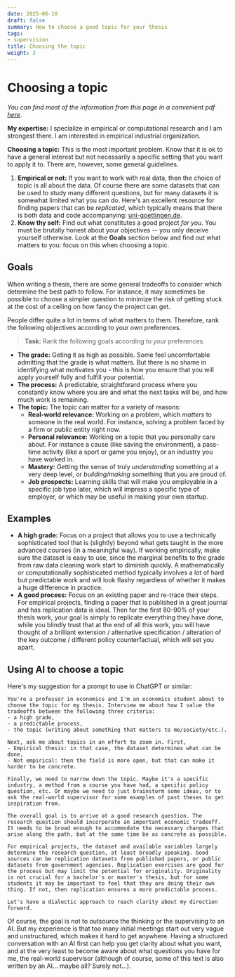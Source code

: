 ```yaml
---
date: 2025-06-10 
draft: false
summary: How to choose a good topic for your thesis
tags:
- supervision
title: Choosing the topic 
weight: 3 
---
```


# Choosing a topic  

*You can find most of the information from this page in a convenient pdf [here](/pdf/vejledning.pdf).*

**My expertise:** I specialize in empirical or computational research and I am strongest there. I am interested in empirical industrial organization. 

**Choosing a topic:** This is the most important problem. Know that it is ok to have a general interest but not necessarily a specific setting that you want to apply it to. There are, however, some general guidelines. 

1. **Empirical or not:** If you want to work with real data, then the choice of topic is all about the data. Of course there are some datasets that can be used to study many different questions, but for many datasets it is somewhat limited what you can do. Here's an excellent resource for finding papers that can be *replicated*, which typically means that there is both data and code accompanying: [uni-goettingen.de](https://replication.uni-goettingen.de/wiki/index.php/Category:Replication). 
2. **Know thy self:** Find out what constitutes a good project *for you*. You must be brutally honest about your objectives -- you only deceive yourself otherwise. Look at the **Goals** section below and find out what matters to you: focus on this when choosing a topic.

## Goals 

When writing a thesis, there are some general tradeoffs to consider which determine the best path to follow. For instance, it may sometimes be possible to choose a simpler question to minimize the risk of getting stuck at the cost of a ceiling on how fancy the project can get. 

People differ quite a lot in terms of what matters to them. Therefore, rank the following objectives according to your own preferences.

> **Task:** Rank the following goals according to *your* preferences. 

* **The grade:** Geting it as high as possible. Some feel uncomfortable admitting that the grade is what matters. But there is no shame in identifying what motivates you - this is how you ensure that you will apply yourself fully and fulfill your potential.
* **The process:** A predictable, straightforard process where you constantly know where you are and what the next tasks will be, and how much work is remaining. 
* **The topic:** The topic can matter for a variety of reasons:
  * **Real-world relevance:** Working on a problem, which *matters* to someone in the real world. For instance, solving a problem faced by a firm or public entity right now. 
  * **Personal relevance:** Working on a topic that you personally care about. For instance a cause (like saving the environment), a pass-time activity (like a sport or game you enjoy), or an industry you have worked in.
  * **Mastery:** Getting the sense of truly *understanding* something at a very deep level, or *building/making* something that you are proud of. 
  * **Job prospects:** Learning skills that will make you employable in a specific job type later, which will impress a specific type of employer, or which may be useful in making your own startup. 

## Examples

* **A high grade:** Focus on a project that allows you to use a technically sophisticated tool that is (slightly) beyond what gets taught in the more advanced courses (in a meaningful way). If working empirically, make sure the dataset is easy to use, since the marginal benefits to the grade from raw data cleaning work start to diminish quickly. A mathematically or computationally sophisticated method typically involves a lot of hard but predictable work and will look flashy regardless of whether it makes a huge difference in practice. 
* **A good process:** Focus on an existing paper and re-trace their steps. For empirical projects, finding a paper that is published in a great journal and has replication data is ideal. Then for the first 80-90% of your thesis work, your goal is simply to replicate everything they have done, while you blindly trust that at the end of all this work, you will have thought of a brilliant extension / alternative specification / alteration of the key outcome / different policy counterfactual, which will set you apart. 

## Using AI to choose a topic

Here's my suggestion for a prompt to use in ChatGPT or similar:
```
You're a professor in economics and I'm an economics student about to choose the topic for my thesis. Interview me about how I value the tradeoffs between the following three criteria: 
- a high grade,
- a predictable process, 
- the topic (writing about something that matters to me/society/etc.).

Next, ask me about topics in an effort to zoom in. First, 
- Empirical thesis: in that case, the dataset determines what can be done, 
- Not empirical: then the field is more open, but that can make it harder to be concrete. 

Finally, we need to narrow down the topic. Maybe it's a specific industry, a method from a course you have had, a specific policy question, etc. Or maybe we need to just brainstorm some ideas, or to ask the real-world supervisor for some examples of past theses to get inspiration from.

The overall goal is to arrive at a good research question. The research question should incorporate an important economic tradeoff. It needs to be broad enough to accommodate the necessary changes that arise along the path, but at the same time be as concrete as possible. 

For empirical projects, the dataset and available variables largely determine the research question, at least broadly speaking. Good sources can be replication datasets from published papers, or public datasets from government agencies. Replication exercises are good for the process but may limit the potential for originality. Originality is not crucial for a bachelor's or master's thesis, but for some students it may be important to feel that they are doing their own thing. If not, then replication ensures a more predictable process.

Let's have a dialectic approach to reach clarity about my direction forward.
```

Of course, the goal is not to outsource the thinking or the supervising to an AI. But my experience is that too many initial meetings start out very vague and unstructured, which makes it hard to get anywhere. Having a structured conversation with an AI first can help you get clarity about what you want, and at the very least to become aware about what questions you have for me, the real-world supervisor (although of course, some of this text is also written by an AI... maybe all? Surely not...). 
